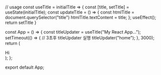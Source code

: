 // usage
const useTitle = initialTitle => {
const [title, setTitle] = useState(initialTitle);
const updateTitle = () => {
const htmlTitle = document.querySelector("title")
htmlTitle.textContent = title;
};
useEffect();
return setTitle
}

const App = () => {
const titleUpdater = useTitle("My React App...");
setTimeout(() => { // 3초후 titleUpdater 실행
titleUpdater("home");
}, 3000);
return (
<div className="App">
<div>Hi</div>
</div>
);
};

export default App;
